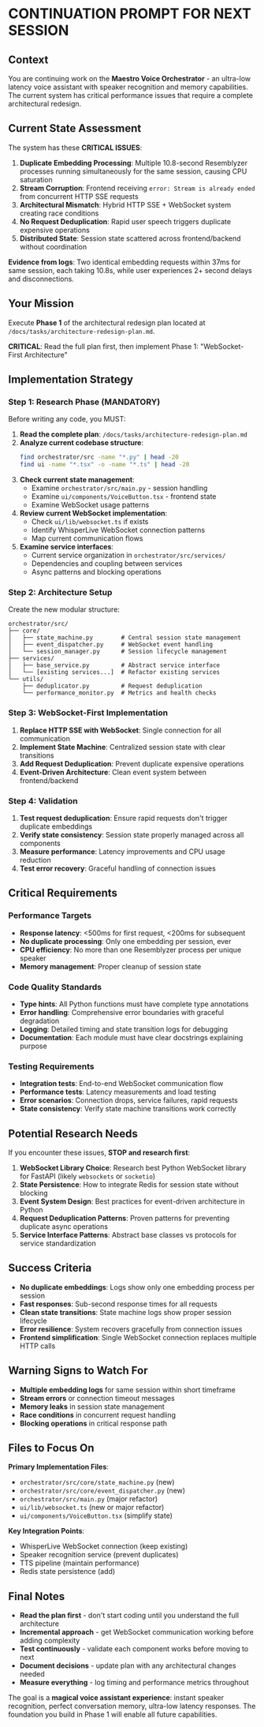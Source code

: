 # CONTINUATION PROMPT FOR NEXT SESSION

## Context
You are continuing work on the **Maestro Voice Orchestrator** - an ultra-low latency voice assistant with speaker recognition and memory capabilities. The current system has critical performance issues that require a complete architectural redesign.

## Current State Assessment
The system has these **CRITICAL ISSUES**:

1. **Duplicate Embedding Processing**: Multiple 10.8-second Resemblyzer processes running simultaneously for the same session, causing CPU saturation
2. **Stream Corruption**: Frontend receiving `error: Stream is already ended` from concurrent HTTP SSE requests  
3. **Architectural Mismatch**: Hybrid HTTP SSE + WebSocket system creating race conditions
4. **No Request Deduplication**: Rapid user speech triggers duplicate expensive operations
5. **Distributed State**: Session state scattered across frontend/backend without coordination

**Evidence from logs**: Two identical embedding requests within 37ms for same session, each taking 10.8s, while user experiences 2+ second delays and disconnections.

## Your Mission
Execute **Phase 1** of the architectural redesign plan located at `/docs/tasks/architecture-redesign-plan.md`. 

**CRITICAL**: Read the full plan first, then implement Phase 1: "WebSocket-First Architecture"

## Implementation Strategy

### Step 1: Research Phase (MANDATORY)
Before writing any code, you MUST:

1. **Read the complete plan**: `/docs/tasks/architecture-redesign-plan.md`
2. **Analyze current codebase structure**:
   ```bash
   find orchestrator/src -name "*.py" | head -20
   find ui -name "*.tsx" -o -name "*.ts" | head -20
   ```
3. **Check current state management**:
   - Examine `orchestrator/src/main.py` - session handling
   - Examine `ui/components/VoiceButton.tsx` - frontend state
   - Examine WebSocket usage patterns
4. **Review current WebSocket implementation**:
   - Check `ui/lib/websocket.ts` if exists
   - Identify WhisperLive WebSocket connection patterns
   - Map current communication flows
5. **Examine service interfaces**:
   - Current service organization in `orchestrator/src/services/`
   - Dependencies and coupling between services
   - Async patterns and blocking operations

### Step 2: Architecture Setup
Create the new modular structure:

```
orchestrator/src/
├── core/
│   ├── state_machine.py        # Central session state management
│   ├── event_dispatcher.py     # WebSocket event handling  
│   └── session_manager.py      # Session lifecycle management
├── services/
│   ├── base_service.py         # Abstract service interface
│   └── [existing services...]  # Refactor existing services
└── utils/
    ├── deduplicator.py         # Request deduplication
    └── performance_monitor.py  # Metrics and health checks
```

### Step 3: WebSocket-First Implementation
1. **Replace HTTP SSE with WebSocket**: Single connection for all communication
2. **Implement State Machine**: Centralized session state with clear transitions
3. **Add Request Deduplication**: Prevent duplicate expensive operations
4. **Event-Driven Architecture**: Clean event system between frontend/backend

### Step 4: Validation
1. **Test request deduplication**: Ensure rapid requests don't trigger duplicate embeddings
2. **Verify state consistency**: Session state properly managed across all components  
3. **Measure performance**: Latency improvements and CPU usage reduction
4. **Test error recovery**: Graceful handling of connection issues

## Critical Requirements

### Performance Targets
- **Response latency**: <500ms for first request, <200ms for subsequent
- **No duplicate processing**: Only one embedding per session, ever
- **CPU efficiency**: No more than one Resemblyzer process per unique speaker
- **Memory management**: Proper cleanup of session state

### Code Quality Standards
- **Type hints**: All Python functions must have complete type annotations
- **Error handling**: Comprehensive error boundaries with graceful degradation
- **Logging**: Detailed timing and state transition logs for debugging
- **Documentation**: Each module must have clear docstrings explaining purpose

### Testing Requirements
- **Integration tests**: End-to-end WebSocket communication flow
- **Performance tests**: Latency measurements and load testing
- **Error scenarios**: Connection drops, service failures, rapid requests
- **State consistency**: Verify state machine transitions work correctly

## Potential Research Needs

If you encounter these issues, **STOP and research first**:

1. **WebSocket Library Choice**: Research best Python WebSocket library for FastAPI (likely `websockets` or `socketio`)
2. **State Persistence**: How to integrate Redis for session state without blocking
3. **Event System Design**: Best practices for event-driven architecture in Python
4. **Request Deduplication Patterns**: Proven patterns for preventing duplicate async operations
5. **Service Interface Patterns**: Abstract base classes vs protocols for service standardization

## Success Criteria
- **No duplicate embeddings**: Logs show only one embedding process per session
- **Fast responses**: Sub-second response times for all requests
- **Clean state transitions**: State machine logs show proper session lifecycle
- **Error resilience**: System recovers gracefully from connection issues
- **Frontend simplification**: Single WebSocket connection replaces multiple HTTP calls

## Warning Signs to Watch For
- **Multiple embedding logs** for same session within short timeframe
- **Stream errors** or connection timeout messages  
- **Memory leaks** in session state management
- **Race conditions** in concurrent request handling
- **Blocking operations** in critical response path

## Files to Focus On
**Primary Implementation Files**:
- `orchestrator/src/core/state_machine.py` (new)
- `orchestrator/src/core/event_dispatcher.py` (new)  
- `orchestrator/src/main.py` (major refactor)
- `ui/lib/websocket.ts` (new or major refactor)
- `ui/components/VoiceButton.tsx` (simplify state)

**Key Integration Points**:
- WhisperLive WebSocket connection (keep existing)
- Speaker recognition service (prevent duplicates)
- TTS pipeline (maintain performance)
- Redis state persistence (add)

## Final Notes
- **Read the plan first** - don't start coding until you understand the full architecture
- **Incremental approach** - get WebSocket communication working before adding complexity
- **Test continuously** - validate each component works before moving to next
- **Document decisions** - update plan with any architectural changes needed
- **Measure everything** - log timing and performance metrics throughout

The goal is a **magical voice assistant experience**: instant speaker recognition, perfect conversation memory, ultra-low latency responses. The foundation you build in Phase 1 will enable all future capabilities.